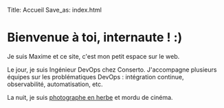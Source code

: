 Title: Accueil
Save_as: index.html

# Bienvenue à toi, internaute ! :)

Je suis Maxime et ce site, c'est mon petit espace sur le web.

Le jour, je suis Ingénieur DevOps chez Conserto. J'accompagne plusieurs équipes sur les problématiques DevOps :  intégration continue, observabilité, automatisation, etc.

La nuit, je suis [photographe en herbe](https://flickr.com/mlcdf) et mordu de cinéma.
